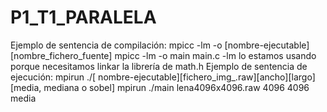 # P1_T1_PARALELA
Ejemplo de sentencia de compilación:
mpicc -lm -o [nombre-ejecutable][nombre_fichero_fuente]
mpicc -lm -o main main.c
-lm lo estamos usando porque necesitamos linkar la librería de math.h
Ejemplo de sentencia de ejecución:
mpirun ./[ nombre-ejecutable][fichero_img_.raw][ancho][largo][media, mediana o sobel]
mpirun ./main lena4096x4096.raw 4096 4096 media
